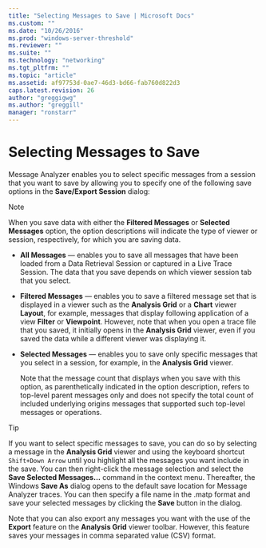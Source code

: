 ```yaml
---
title: "Selecting Messages to Save | Microsoft Docs"
ms.custom: ""
ms.date: "10/26/2016"
ms.prod: "windows-server-threshold"
ms.reviewer: ""
ms.suite: ""
ms.technology: "networking"
ms.tgt_pltfrm: ""
ms.topic: "article"
ms.assetid: af97753d-0ae7-46d3-bd66-fab760d822d3
caps.latest.revision: 26
author: "greggigwg"
ms.author: "greggill"
manager: "ronstarr"
---
```

# Selecting Messages to Save
Message Analyzer enables you to select specific messages from a session that you want to save by allowing you to specify one of the following save options in the **Save/Export Session** dialog:  
  
> [!NOTE]
>  When you save data with either the **Filtered Messages** or **Selected Messages** option, the option descriptions will indicate the type of viewer or session, respectively, for which you are saving data.  
  
-   **All Messages** — enables you to save all messages that have been loaded from a Data Retrieval Session or captured in a Live Trace Session. The data that you save depends on which viewer session tab that you select.  
  
-   **Filtered Messages** — enables you to save a filtered message set that is displayed in a viewer such as the **Analysis Grid** or a **Chart** viewer **Layout**, for example, messages that display following application of a view **Filter** or **Viewpoint**. However, note that when you open a trace file that you saved, it initially opens in the **Analysis Grid** viewer, even if you saved the data while a different viewer was displaying it.  
  
-   **Selected Messages** — enables you to save only specific messages that you select in a session, for example, in the **Analysis Grid** viewer.  
  
     Note that the message count that displays when you save with this option, as parenthetically indicated in the option description, refers to top-level parent messages only and does not specify the total count of included underlying origins messages that supported such top-level messages or operations.  
  
> [!TIP]
>  If you want to select specific messages to save, you can do so by selecting a message in the **Analysis Grid** viewer and using the keyboard shortcut `Shift+Down Arrow` until you highlight all the messages you want include in the save. You can then right-click the message selection and select the **Save Selected Messages…** command in the context menu. Thereafter, the Windows **Save As** dialog opens to the default save location for Message Analyzer traces. You can then specify a file name in the .matp format and save your selected messages by clicking the **Save** button in the dialog.  
>   
>  Note that you can also export any messages you want with the use of the **Export** feature on the **Analysis Grid** viewer toolbar. However, this feature saves your messages in comma separated value (CSV) format.